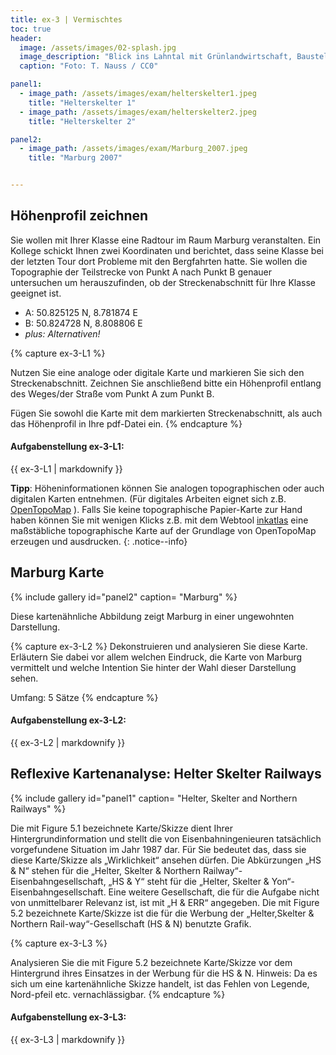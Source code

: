 ```yaml
---
title: ex-3 | Vermischtes
toc: true
header:
  image: /assets/images/02-splash.jpg
  image_description: "Blick ins Lahntal mit Grünlandwirtschaft, Baustelle für Stromtrassen und Regenbogen."
  caption: "Foto: T. Nauss / CC0"

panel1:  
  - image_path: /assets/images/exam/helterskelter1.jpeg
    title: "Helterskelter 1"
  - image_path: /assets/images/exam/helterskelter2.jpeg
    title: "Helterskelter 2"

panel2:  
  - image_path: /assets/images/exam/Marburg_2007.jpeg
    title: "Marburg 2007"


---
```



## Höhenprofil zeichnen

Sie wollen mit Ihrer Klasse eine Radtour im Raum Marburg veranstalten. Ein Kollege schickt Ihnen zwei Koordinaten und berichtet, dass seine Klasse bei der letzten Tour dort Probleme mit den Bergfahrten hatte. Sie wollen die Topographie der Teilstrecke von Punkt A nach Punkt B genauer untersuchen um herauszufinden, ob der Streckenabschnitt für Ihre Klasse geeignet ist.

* A: 50.825125 N, 8.781874 E
* B: 50.824728 N, 8.808806 E
* *plus: Alternativen!*


{% capture ex-3-L1 %}

Nutzen Sie eine analoge oder digitale Karte und markieren Sie sich den Streckenabschnitt.
Zeichnen Sie anschließend bitte ein Höhenprofil entlang des Weges/der Straße vom Punkt A zum Punkt B.

Fügen Sie sowohl die Karte mit dem markierten Streckenabschnitt, als auch das Höhenprofil in Ihre pdf-Datei ein.
{% endcapture %}

<div class="notice--success">
  <h4 class="no_toc">Aufgabenstellung ex-3-L1:</h4>
  {{ ex-3-L1 | markdownify }}
</div>

**Tipp**: Höheninformationen können Sie analogen topographischen oder auch digitalen Karten entnehmen. (Für digitales Arbeiten eignet sich z.B. [OpenTopoMap](https://opentopomap.org/) ). Falls Sie keine topographische Papier-Karte zur Hand haben können Sie mit wenigen Klicks z.B. mit dem Webtool  [inkatlas](https://inkatlas.com/create/) eine maßstäbliche topographische Karte auf der Grundlage von OpenTopoMap erzeugen und ausdrucken.
{: .notice--info}

## Marburg Karte

{% include gallery id="panel2"  caption= "Marburg" %}

Diese kartenähnliche Abbildung zeigt Marburg in einer ungewohnten Darstellung.

{% capture ex-3-L2 %}
Dekonstruieren und analysieren Sie diese Karte. Erläutern Sie dabei vor allem welchen Eindruck, die Karte von Marburg vermittelt und welche Intention Sie hinter der Wahl dieser Darstellung sehen.

Umfang: 5 Sätze
{% endcapture %}
<div class="notice--success">
  <h4 class="no_toc">Aufgabenstellung ex-3-L2:</h4>
  {{ ex-3-L2 | markdownify }}
</div>


## Reflexive Kartenanalyse: Helter Skelter Railways

{% include gallery id="panel1"  caption= "Helter, Skelter and Northern Railways" %}

Die mit Figure 5.1 bezeichnete Karte/Skizze dient Ihrer Hintergrundinformation und stellt die von Eisenbahningenieuren tatsächlich vorgefundene Situation im Jahr 1987 dar. Für Sie bedeutet das, dass sie diese Karte/Skizze als „Wirklichkeit“ ansehen dürfen. Die Abkürzungen „HS & N“ stehen für die „Helter, Skelter & Northern Railway“-Eisenbahngesellschaft, „HS & Y“ steht für die „Helter, Skelter & Yon“-Eisenbahngesellschaft. Eine weitere Gesellschaft, die für die Aufgabe nicht von unmittelbarer Relevanz ist, ist mit „H & ERR“ angegeben.
Die mit Figure 5.2 bezeichnete Karte/Skizze ist die für die Werbung der „Helter,Skelter & Northern Rail-way“-Gesellschaft (HS & N) benutzte Grafik.

{% capture ex-3-L3 %}

Analysieren Sie die mit Figure 5.2 bezeichnete Karte/Skizze vor dem Hintergrund ihres Einsatzes in der Werbung für die HS & N.
Hinweis: Da es sich um eine kartenähnliche Skizze handelt, ist das Fehlen von Legende, Nord-pfeil etc. vernachlässigbar.
{% endcapture %}
<div class="notice--success">
  <h4 class="no_toc">Aufgabenstellung ex-3-L3:</h4>
  {{ ex-3-L3 | markdownify }}
</div>
